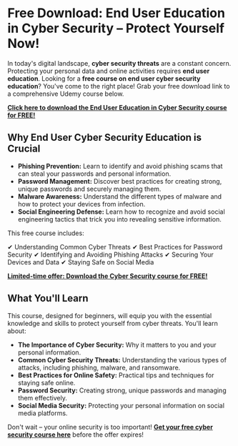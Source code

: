 # Free Download: End User Education in Cyber Security – Protect Yourself Now!

In today's digital landscape, **cyber security threats** are a constant concern. Protecting your personal data and online activities requires **end user education**. Looking for a **free course on end user cyber security education**? You've come to the right place! Grab your free download link to a comprehensive Udemy course below.

[**Click here to download the End User Education in Cyber Security course for FREE!**](https://udemywork.com/end-user-education-in-cyber-security)

## Why End User Cyber Security Education is Crucial

*   **Phishing Prevention:** Learn to identify and avoid phishing scams that can steal your passwords and personal information.
*   **Password Management:** Discover best practices for creating strong, unique passwords and securely managing them.
*   **Malware Awareness:** Understand the different types of malware and how to protect your devices from infection.
*   **Social Engineering Defense:** Learn how to recognize and avoid social engineering tactics that trick you into revealing sensitive information.

This free course includes:

✔  Understanding Common Cyber Threats
✔  Best Practices for Password Security
✔  Identifying and Avoiding Phishing Attacks
✔  Securing Your Devices and Data
✔  Staying Safe on Social Media

[**Limited-time offer: Download the Cyber Security course for FREE!**](https://udemywork.com/end-user-education-in-cyber-security)

## What You'll Learn

This course, designed for beginners, will equip you with the essential knowledge and skills to protect yourself from cyber threats. You'll learn about:

*   **The Importance of Cyber Security:** Why it matters to you and your personal information.
*   **Common Cyber Security Threats:** Understanding the various types of attacks, including phishing, malware, and ransomware.
*   **Best Practices for Online Safety:** Practical tips and techniques for staying safe online.
*   **Password Security:** Creating strong, unique passwords and managing them effectively.
*   **Social Media Security:** Protecting your personal information on social media platforms.

Don't wait – your online security is too important! **[Get your free cyber security course here](https://udemywork.com/end-user-education-in-cyber-security)** before the offer expires!
